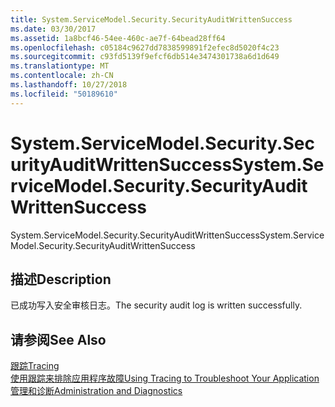 ```yaml
---
title: System.ServiceModel.Security.SecurityAuditWrittenSuccess
ms.date: 03/30/2017
ms.assetid: 1a8bcf46-54ee-460c-ae7f-64bead28ff64
ms.openlocfilehash: c05184c9627dd7838599891f2efec8d5020f4c23
ms.sourcegitcommit: c93fd5139f9efcf6db514e3474301738a6d1d649
ms.translationtype: MT
ms.contentlocale: zh-CN
ms.lasthandoff: 10/27/2018
ms.locfileid: "50189610"
---
```

# <a name="systemservicemodelsecuritysecurityauditwrittensuccess"></a><span data-ttu-id="e4f8d-102">System.ServiceModel.Security.SecurityAuditWrittenSuccess</span><span class="sxs-lookup"><span data-stu-id="e4f8d-102">System.ServiceModel.Security.SecurityAuditWrittenSuccess</span></span>
<span data-ttu-id="e4f8d-103">System.ServiceModel.Security.SecurityAuditWrittenSuccess</span><span class="sxs-lookup"><span data-stu-id="e4f8d-103">System.ServiceModel.Security.SecurityAuditWrittenSuccess</span></span>  
  
## <a name="description"></a><span data-ttu-id="e4f8d-104">描述</span><span class="sxs-lookup"><span data-stu-id="e4f8d-104">Description</span></span>  
 <span data-ttu-id="e4f8d-105">已成功写入安全审核日志。</span><span class="sxs-lookup"><span data-stu-id="e4f8d-105">The security audit log is written successfully.</span></span>  
  
## <a name="see-also"></a><span data-ttu-id="e4f8d-106">请参阅</span><span class="sxs-lookup"><span data-stu-id="e4f8d-106">See Also</span></span>  
 [<span data-ttu-id="e4f8d-107">跟踪</span><span class="sxs-lookup"><span data-stu-id="e4f8d-107">Tracing</span></span>](../../../../../docs/framework/wcf/diagnostics/tracing/index.md)  
 [<span data-ttu-id="e4f8d-108">使用跟踪来排除应用程序故障</span><span class="sxs-lookup"><span data-stu-id="e4f8d-108">Using Tracing to Troubleshoot Your Application</span></span>](../../../../../docs/framework/wcf/diagnostics/tracing/using-tracing-to-troubleshoot-your-application.md)  
 [<span data-ttu-id="e4f8d-109">管理和诊断</span><span class="sxs-lookup"><span data-stu-id="e4f8d-109">Administration and Diagnostics</span></span>](../../../../../docs/framework/wcf/diagnostics/index.md)

